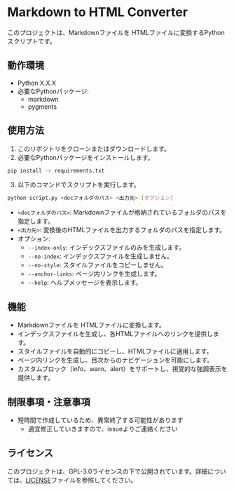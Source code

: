# Markdown to HTML Converter

このプロジェクトは、Markdownファイルを HTMLファイルに変換するPythonスクリプトです。

## 動作環境

<!-- 動作環境に関する情報を記載してください -->
- Python X.X.X
- 必要なPythonパッケージ:
  - markdown
  - pygments

## 使用方法

<!-- 使用方法を記載してください -->
1. このリポジトリをクローンまたはダウンロードします。
2. 必要なPythonパッケージをインストールします。
```bash
pip install -r requirements.txt
```
3. 以下のコマンドでスクリプトを実行します。
```bash
python script.py <docフォルダのパス> <出力先> [オプション]
```

- `<docフォルダのパス>`: Markdownファイルが格納されているフォルダのパスを指定します。
- `<出力先>`: 変換後のHTMLファイルを出力するフォルダのパスを指定します。
- オプション:
  - `--index-only`: インデックスファイルのみを生成します。
  - `--no-index`: インデックスファイルを生成しません。
  - `--no-style`: スタイルファイルをコピーしません。
  - `--anchor-links`: ページ内リンクを生成します。
  - `--help`: ヘルプメッセージを表示します。

## 機能

<!-- 主な機能や特徴を記載してください -->
- Markdownファイルを HTMLファイルに変換します。
- インデックスファイルを生成し、各HTMLファイルへのリンクを提供します。
- スタイルファイルを自動的にコピーし、HTMLファイルに適用します。
- ページ内リンクを生成し、目次からのナビゲーションを可能にします。
- カスタムブロック（info、warn、alert）をサポートし、視覚的な強調表示を提供します。

## 制限事項・注意事項

<!-- 制限事項や注意点を記載してください。情報が不足している場合は、XXXと記載してください。 -->
- 短時間で作成しているため、異常終了する可能性があります
  - 適宜修正していきますので、issueよりご連絡ください

## ライセンス

<!-- ライセンス情報を記載してください。GPLライセンスを使用する場合は以下のように記載できます。 -->
このプロジェクトは、GPL-3.0ライセンスの下で公開されています。詳細については、[LICENSE](LICENSE.md)ファイルを参照してください。